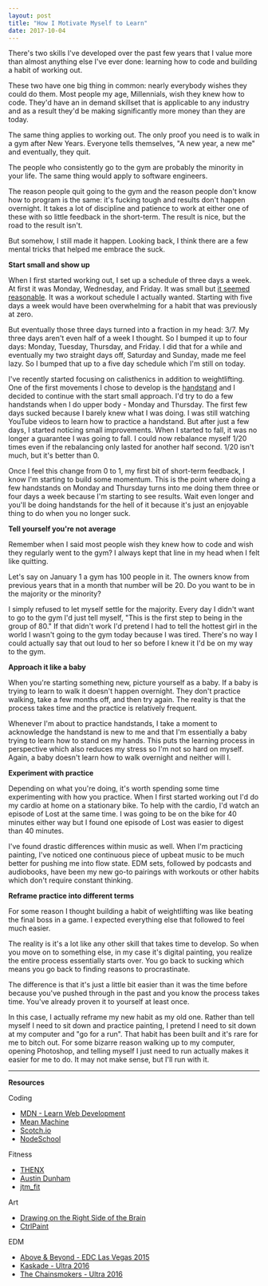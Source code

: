 ```yaml
---
layout: post
title: "How I Motivate Myself to Learn"
date: 2017-10-04
---
```


There's two skills I've developed over the past few years that I value more than almost anything else I've ever done: learning how to code and building a habit of working out.

These two have one big thing in common: nearly everybody wishes they could do them. Most people my age, Millennials, wish they knew how to code. They'd have an in demand skillset that is applicable to any industry and as a result they'd be making significantly more money than they are today.

The same thing applies to working out. The only proof you need is to walk in a gym after New Years. Everyone tells themselves, "A new year, a new me" and eventually, they quit.

The people who consistently go to the gym are probably the minority in your life. The same thing would apply to software engineers.

The reason people quit going to the gym and the reason people don't know how to program is the same: it's fucking tough and results don't happen overnight. It takes a lot of discipline and patience to work at either one of these with so little feedback in the short-term. The result is nice, but the road to the result isn't.

But somehow, I still made it happen. Looking back, I think there are a few mental tricks that helped me embrace the suck.

**Start small and show up**

When I first started working out, I set up a schedule of three days a week. At first it was Monday, Wednesday, and Friday. It was small but [it seemed reasonable](https://youtu.be/aVhj_phpAYQ?t=2m26s). It was a workout schedule I actually wanted. Starting with five days a week would have been overwhelming for a habit that was previously at zero.

But eventually those three days turned into a fraction in my head: 3/7. My three days aren't even half of a week I thought. So I bumped it up to four days: Monday, Tuesday, Thursday, and Friday. I did that for a while and eventually my two straight days off, Saturday and Sunday, made me feel lazy. So I bumped that up to a five day schedule which I'm still on today.

I've recently started focusing on calisthenics in addition to weightlifting. One of the first movements I chose to develop is the <a href="https://www.instagram.com/p/BZw4N_XBsr9/?taken-by=adamjmorgan" target="_blank">handstand</a> and I decided to continue with the start small approach. I'd try to do a few handstands when I do upper body - Monday and Thursday. The first few days sucked because I barely knew what I was doing. I was still watching YouTube videos to learn how to practice a handstand. But after just a few days, I started noticing small improvements. When I started to fall, it was no longer a guarantee I was going to fall. I could now rebalance myself 1/20 times even if the rebalancing only lasted for another half second. 1/20 isn't much, but it's better than 0.

Once I feel this change from 0 to 1, my first bit of short-term feedback, I know I'm starting to build some momentum. This is the point where doing a few handstands on Monday and Thursday turns into me doing them three or four days a week because I'm starting to see results. Wait even longer and you'll be doing handstands for the hell of it because it's just an enjoyable thing to do when you no longer suck.

**Tell yourself you're not average**

Remember when I said most people wish they knew how to code and wish they regularly went to the gym? I always kept that line in my head when I felt like quitting.

Let's say on January 1 a gym has 100 people in it. The owners know from previous years that in a month that number will be 20. Do you want to be in the majority or the minority?

I simply refused to let myself settle for the majority. Every day I didn't want to go to the gym I'd just tell myself, "This is the first step to being in the group of 80." If that didn't work I'd pretend I had to tell the hottest girl in the world I wasn't going to the gym today because I was tired. There's no way I could actually say that out loud to her so before I knew it I'd be on my way to the gym.

**Approach it like a baby**

When you're starting something new, picture yourself as a baby. If a baby is trying to learn to walk it doesn't happen overnight. They don't practice walking, take a few months off, and then try again. The reality is that the process takes time and the practice is relatively frequent.

Whenever I'm about to practice handstands, I take a moment to acknowledge the handstand is new to me and that I'm essentially a baby trying to learn how to stand on my hands. This puts the learning process in perspective which also reduces my stress so I'm not so hard on myself. Again, a baby doesn't learn how to walk overnight and neither will I.

**Experiment with practice**

Depending on what you're doing, it's worth spending some time experimenting with how you practice. When I first started working out I'd do my cardio at home on a stationary bike. To help with the cardio, I'd watch an episode of Lost at the same time. I was going to be on the bike for 40 minutes either way but I found one episode of Lost was easier to digest than 40 minutes.

I've found drastic differences within music as well. When I'm practicing painting, I've noticed one continuous piece of upbeat music to be much better for pushing me into flow state. EDM sets, followed by podcasts and audiobooks, have been my new go-to pairings with workouts or other habits which don't require constant thinking.

**Reframe practice into different terms**

For some reason I thought building a habit of weightlifting was like beating the final boss in a game. I expected everything else that followed to feel much easier.

The reality is it's a lot like any other skill that takes time to develop. So when you move on to something else, in my case it's digital painting, you realize the entire process essentially starts over. You go back to sucking which means you go back to finding reasons to procrastinate.

The difference is that it's just a little bit easier than it was the time before because you've pushed through in the past and you know the process takes time. You've already proven it to yourself at least once.

In this case, I actually reframe my new habit as my old one. Rather than tell myself I need to sit down and practice painting, I pretend I need to sit down at my computer and "go for a run". That habit has been built and it's rare for me to bitch out. For some bizarre reason walking up to my computer, opening Photoshop, and telling myself I just need to run actually makes it easier for me to do. It may not make sense, but I'll run with it.

---

**Resources**

Coding

* [MDN - Learn Web Development](https://developer.mozilla.org/en-US/docs/Learn/JavaScript)
* [Mean Machine](https://leanpub.com/mean-machine)
* [Scotch.io](https://scotch.io/)
* [NodeSchool](https://nodeschool.io/)

Fitness

* [THENX](https://www.youtube.com/user/TheMiamiTrainer)
* [Austin Dunham](https://www.youtube.com/user/GeekAMD)
* [jtm_fit](https://www.instagram.com/jtm_fit/)

Art

* [Drawing on the Right Side of the Brain](https://www.amazon.com/dp/B005GSYXU4/ref=dp-kindle-redirect?_encoding=UTF8&btkr=1)
* [CtrlPaint](https://www.ctrlpaint.com/)

EDM

* [Above & Beyond - EDC Las Vegas 2015](https://youtu.be/SaUN0QHOkHk)
* [Kaskade - Ultra 2016](https://youtu.be/A1oPoxKMMuA)
* [The Chainsmokers - Ultra 2016](https://youtu.be/_F2KOULJJtk)
